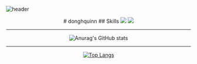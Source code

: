![header](https://capsule-render.vercel.app/api?type=cylinder&color=auto&height=300&section=header&text=donghquinn&fontSize=90)
<div align=center>
# donghquinn
## Skills
 <img src="https://img.shields.io/badge/TypeScript-3178C6?style=flat&logo=TypeScript&logoColor=#3178C6"/>
 <img src="https://img.shields.io/badge/python-3178C6?style=flat&logo=python&logoColor=#3776AB"/>

 ---
 
 ![Anurag's GitHub stats](https://github-readme-stats.vercel.app/api?username=donghquinn&show_icons=true&theme=radical)

 ---
 
[![Top Langs](https://github-readme-stats.vercel.app/api/top-langs/?username=donghquinn&langs_count=8)](https://github.com/donghquinn/github-readme-stats)
 </div>

